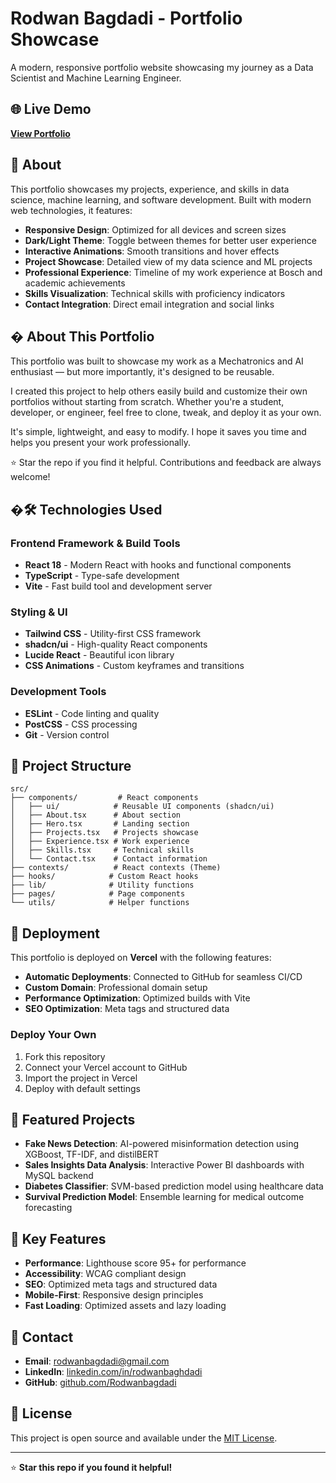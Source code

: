 # Rodwan Bagdadi - Portfolio Showcase

A modern, responsive portfolio website showcasing my journey as a Data Scientist and Machine Learning Engineer.

## 🌐 Live Demo

**[View Portfolio](https://rodwan-portfolio-showcase.vercel.app)** 

## 🚀 About

This portfolio showcases my projects, experience, and skills in data science, machine learning, and software development. Built with modern web technologies, it features:

- **Responsive Design**: Optimized for all devices and screen sizes
- **Dark/Light Theme**: Toggle between themes for better user experience
- **Interactive Animations**: Smooth transitions and hover effects
- **Project Showcase**: Detailed view of my data science and ML projects
- **Professional Experience**: Timeline of my work experience at Bosch and academic achievements
- **Skills Visualization**: Technical skills with proficiency indicators
- **Contact Integration**: Direct email integration and social links

## � About This Portfolio

This portfolio was built to showcase my work as a Mechatronics and AI enthusiast — but more importantly, it's designed to be reusable.

I created this project to help others easily build and customize their own portfolios without starting from scratch. Whether you're a student, developer, or engineer, feel free to clone, tweak, and deploy it as your own.

It's simple, lightweight, and easy to modify. I hope it saves you time and helps you present your work professionally.

⭐ Star the repo if you find it helpful. Contributions and feedback are always welcome!

## �🛠️ Technologies Used

### Frontend Framework & Build Tools
- **React 18** - Modern React with hooks and functional components
- **TypeScript** - Type-safe development
- **Vite** - Fast build tool and development server

### Styling & UI
- **Tailwind CSS** - Utility-first CSS framework
- **shadcn/ui** - High-quality React components
- **Lucide React** - Beautiful icon library
- **CSS Animations** - Custom keyframes and transitions

### Development Tools
- **ESLint** - Code linting and quality
- **PostCSS** - CSS processing
- **Git** - Version control

## 📁 Project Structure

```
src/
├── components/         # React components
│   ├── ui/            # Reusable UI components (shadcn/ui)
│   ├── About.tsx      # About section
│   ├── Hero.tsx       # Landing section
│   ├── Projects.tsx   # Projects showcase
│   ├── Experience.tsx # Work experience
│   ├── Skills.tsx     # Technical skills
│   └── Contact.tsx    # Contact information
├── contexts/          # React contexts (Theme)
├── hooks/            # Custom React hooks
├── lib/              # Utility functions
├── pages/            # Page components
└── utils/            # Helper functions
```

## 🚀 Deployment

This portfolio is deployed on **Vercel** with the following features:

- **Automatic Deployments**: Connected to GitHub for seamless CI/CD
- **Custom Domain**: Professional domain setup
- **Performance Optimization**: Optimized builds with Vite
- **SEO Optimization**: Meta tags and structured data

### Deploy Your Own

1. Fork this repository
2. Connect your Vercel account to GitHub
3. Import the project in Vercel
4. Deploy with default settings

## 💼 Featured Projects

- **Fake News Detection**: AI-powered misinformation detection using XGBoost, TF-IDF, and distilBERT
- **Sales Insights Data Analysis**: Interactive Power BI dashboards with MySQL backend
- **Diabetes Classifier**: SVM-based prediction model using healthcare data
- **Survival Prediction Model**: Ensemble learning for medical outcome forecasting

## 🎯 Key Features

- **Performance**: Lighthouse score 95+ for performance
- **Accessibility**: WCAG compliant design
- **SEO**: Optimized meta tags and structured data
- **Mobile-First**: Responsive design principles
- **Fast Loading**: Optimized assets and lazy loading

## 📧 Contact

- **Email**: rodwanbagdadi@gmail.com
- **LinkedIn**: [linkedin.com/in/rodwanbaghdadi](https://www.linkedin.com/in/rodwanbaghdadi/)
- **GitHub**: [github.com/Rodwanbagdadi](https://github.com/Rodwanbagdadi)

## 📄 License

This project is open source and available under the [MIT License](LICENSE).

---

⭐ **Star this repo if you found it helpful!**
